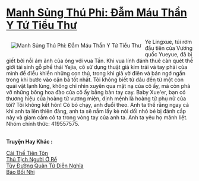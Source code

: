 <a href="https://truyentiki.com/manh-sung-thu-phi-dam-mau-than-y-tu-tieu-thu.30825/" title="Manh Sủng Thú Phi: Đẫm Máu Thần Y Tứ Tiểu Thư"><h1>Manh Sủng Thú Phi: Đẫm Máu Thần Y Tứ Tiểu Thư</h1></a><div style="display:table"><img align="right" style="float: left; padding: 10px;" src="https://truyentiki.com/a/img/str/src/30825.jpg" alt="Manh Sủng Thú Phi: Đẫm Máu Thần Y Tứ Tiểu Thư">Ye Lingxue, túi rơm đầu tiên của Vương quốc Yueyue, đã bị giết bởi nỗi ám ảnh của ông với vua Tần. Khi vua lính đánh thuê càn quét thế giới tái sinh gỗ phế thải Yejia, cô sử dụng thuật giả kim trái và tay phải của mình để điều khiển những con thú, trong khi giả vờ điên và bán ngớ ngẩn trong khi bước vào cặn bã tốt nhất. Tôi không biết từ đâu đến từ một con quái vật lạnh lùng, không chỉ nhìn xuyên qua mặt nạ của cô ấy, mà còn phá vỡ những bông hoa đào của cô ấy bằng bàn tay cay. Baby Xue&#39;er, bạn có thương hiệu của hoàng tử vương miện, định mệnh là hoàng tử phụ nữ của tôi? Tôi không kết hôn! Cô bỏ chạy, anh đuổi theo. Anh ta thề rằng ngay cả khi anh ta lên thiên đàng, anh ta sẽ nắm lấy kẻ nói dối nhỏ bé bị đánh cắp này và giam cầm cô ta trong vòng tay của anh ta. Anh ta yêu họ mãnh liệt. Nhóm chính thức: 419557575.</div><p><br><b>Truyện Hay Khác :</b></p><a href="https://truyentiki.com/cai-the-tien-ton.30824/" alt="Cái Thế Tiên Tôn">Cái Thế Tiên Tôn</a><br/><a href="https://github.com/nownovels/top500/tree/master/truyenhay/33775/" alt="Thủ Tịch Người Ở Rể">Thủ Tịch Người Ở Rể</a><br/><a href="https://github.com/nownovels/top500/tree/master/truyenhay/33542/" alt="Tùy Đường Quân Tử Diễn Nghĩa">Tùy Đường Quân Tử Diễn Nghĩa</a><br/><a href="https://github.com/nownovels/top500/tree/master/truyenhay/33926/" alt="Bảo Bối Nhi">Bảo Bối Nhi</a><br/>